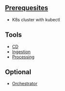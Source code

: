 ## [Prerequesites](./docs/stack/prerequesites/README.md)
- K8s cluster with kubectl

## Tools
- [CD](./docs/stack/tools/cicd/argocd.md)
- [Ingestion](./docs/stack/tools/ingestion/strimzi.md)
- [Processing](./docs/stack/tools/processing/processing.md)

## Optional
- [Orchestrator](./docs/stack/tools/orchestrator/airflow.md)